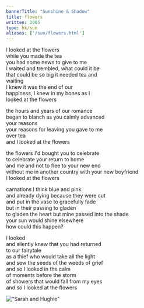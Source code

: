 ```yaml
---
bannerTitle: "Sunshine & Shadow" 
title: flowers
written: 2005
type: hk/sun
aliases: ['/sun/flowers.html']
---
```


I looked at the flowers  
while you made the tea  
you had some news to give to me  
I waited and trembled, what could it be  
that could be so big it needed tea and  
waiting  
I knew it was the end of our  
happiness, I knew in my bones as I  
looked at the flowers  
  
the hours and years of our romance  
began to blanch as you calmly advanced  
your reasons  
your reasons for leaving you gave to me  
over tea  
and I looked at the flowers  
  
the flowers I'd bought you to celebrate  
to celebrate your return to home  
and me and not to flee to your new end  
without me in another country with your new boyfriend  
I looked at the flowers  
  
carnations I think blue and pink  
and already dying because they were cut  
and put in the vase to gracefully fade  
but in their passing to gladen  
to gladen the heart but mine passed into the shade  
your sun would shine elsewhere  
how could this happen?  

I looked  
and silently knew that you had returned  
to our fairytale  
as a thief who would take all the light  
and sew the seeds of the weeds of grief  
and so I looked in the calm  
of moments before the storm  
of showers that would fall from my eyes  
and so I looked at the flowers  


!["Sarah and Hughie"](/images/bucket/hs_sillysofa.jpg "Sarah and Hughie")
